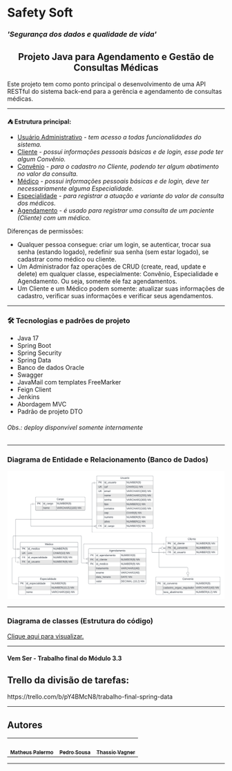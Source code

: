# Safety Soft
<h3> <i> 'Segurança dos dados e qualidade de vida' </i> </h3>
<h2 style="text-align: center" >Projeto Java para Agendamento e Gestão de Consultas Médicas</h2>

<p>
    Este projeto tem como ponto principal o desenvolvimento de uma API RESTful do sistema back-end para a gerência e agendamento de consultas médicas.
</p>
<hr>
<p>
    <strong> ⛺ Estrutura principal:</strong>
    <ul>
        <li><u>Usuário Administrativo</u> - <i>tem acesso a todas funcionalidades do sistema.</i></li>
        <li><u>Cliente</u> - <i>possui informações pessoais básicas e de login, esse pode ter algum Convênio. </i></li>
        <li><u>Convênio</u> - <i>para o cadastro no Cliente, podendo ter algum abatimento no valor da consulta.</i></li>
        <li><u>Médico</u> - <i>possui informações pessoais básicas e de login, deve ter necessariamente alguma Especialidade.</i></li>
        <li><u>Especialidade</u> - <i>para registrar a atuação e variante do valor de consulta dos médicos.</i></li>
        <li><u>Agendamento</u> - <i>é usado para registrar uma consulta de um paciente (Cliente) com um médico.</i></li>
    </ul>
    Diferenças de permissões:
    <ul>
        <li>Qualquer pessoa consegue: criar um login, se autenticar, trocar sua senha (estando logado), redefinir sua senha (sem estar logado), se cadastrar como médico ou cliente.</li>
        <li>Um Administrador faz operações de CRUD (create, read, update e delete) em qualquer classe, especialmente: Convênio, Especialidade e Agendamento. Ou seja, somente ele faz agendamentos.</li>
        <li>Um Cliente e um Médico podem somente: atualizar suas informações de cadastro, verificar suas informações e verificar seus agendamentos.</li>
    </ul>
   </p>
<hr>

### 🛠 Tecnologias e padrões de projeto
<ul>
    <li>Java 17</li>
    <li>Spring Boot</li>
    <li>Spring Security</li>
    <li>Spring Data</li>
    <li>Banco de dados Oracle</li>
    <li>Swagger</li>
    <li>JavaMail com templates FreeMarker</li>
    <li>Feign Client</li>
    <li>Jenkins</li>
    <li>Abordagem MVC</li>
    <li>Padrão de projeto DTO</li>
</ul>
<h6><i> Obs.: deploy disponvível somente internamente</i></h6>
<hr>

### Diagrama de Entidade e Relacionamento (Banco de Dados)
<img src="docs/ER.png">

<hr>

### Diagrama de classes (Estrutura do código)

<a href="docs/Diagrama_de_Classes.jpg">Clique aqui para visualizar.</a>

<hr>

#### Vem Ser - Trabalho final do Módulo 3.3
## Trello da divisão de tarefas:
<p>https://trello.com/b/pY4BMcN8/trabalho-final-spring-data</p>

<hr>
<h2>Autores</h2> 
<table>
  <tr>
    <td align="center"><a href="https://github.com/matheus1629"><img style="border-radius: 50%;" src="https://avatars.githubusercontent.com/u/89110918?v=4" width="100px;" alt=""/><br /><sub><b>Matheus Palermo</b></sub></a><br /></td>
    <td align="center"><a href="https://github.com/pedro-s-20"><img style="border-radius: 50%;" src="https://avatars.githubusercontent.com/u/63027972?v=4" width="100px;" alt=""/><br /><sub><b>Pedro Sousa</b></sub></a><br /></td>
    <td align="center"><a href="https://github.com/Thassio141"><img style="border-radius: 50%;" src="https://avatars.githubusercontent.com/u/73563601?v=4" width="100px;" alt=""/><br /><sub><b>Thassio Vagner</b></sub></a><br /></td>
  </tr>
</table>

<hr>
